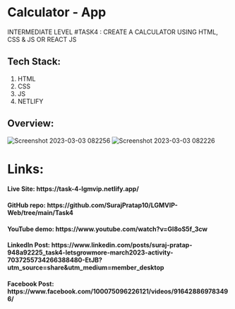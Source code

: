 # Calculator - App

INTERMEDIATE LEVEL #TASK4 : CREATE A CALCULATOR USING HTML, CSS & JS OR REACT JS

## Tech Stack:
1) HTML
2) CSS
3) JS
4) NETLIFY

## Overview:

![Screenshot 2023-03-03 082256](https://user-images.githubusercontent.com/92919173/222619532-7519c8d8-d08c-4ff1-8c98-a58186587b7c.jpg)
![Screenshot 2023-03-03 082226](https://user-images.githubusercontent.com/92919173/222619539-e8f6b617-1a1f-461b-ba5c-87d99870bceb.jpg)


<h1> Links:
<h4>Live Site: https://task-4-lgmvip.netlify.app/
<h4>GitHub repo: https://github.com/SurajPratap10/LGMVIP-Web/tree/main/Task4
<h4>YouTube demo: https://www.youtube.com/watch?v=GI8oS5f_3cw
<h4>LinkedIn Post: https://www.linkedin.com/posts/suraj-pratap-948a92225_task4-letsgrowmore-march2023-activity-7037255734266388480-EtJB?utm_source=share&utm_medium=member_desktop
<h4>Facebook Post: https://www.facebook.com/100075096226121/videos/916428869783496/
